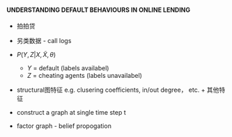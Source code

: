 #### UNDERSTANDING DEFAULT BEHAVIOURS IN ONLINE LENDING

-   拍拍贷

-   另类数据 - call logs

-   $P(Y, Z| X, \tilde{X}, \theta)$

    -   $Y$ = default (labels availabel)
    -   $Z$ = cheating agents (labels unavailabel)

-   structural图特征 e.g. clusering coefficients, in/out degree， etc. + 其他特征

-   construct a graph at single time step t

-   factor graph - belief propogation 

    